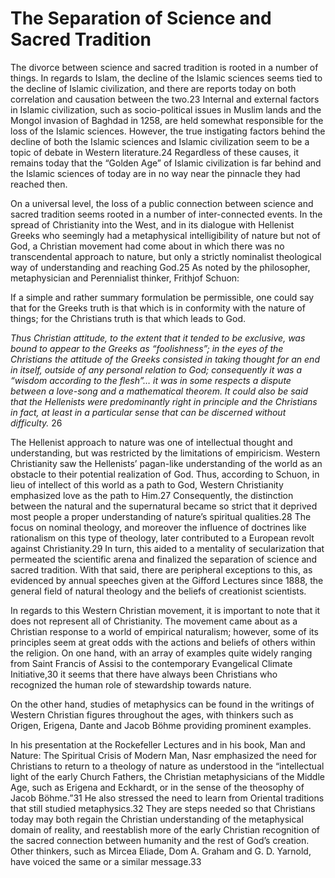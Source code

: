 The Separation of Science and Sacred Tradition
==============================================

The divorce between science and sacred tradition is rooted in a number
of things. In regards to Islam, the decline of the Islamic sciences
seems tied to the decline of Islamic civilization, and there are reports
today on both correlation and causation between the two.23 Internal and
external factors in Islamic civilization, such as socio-political issues
in Muslim lands and the Mongol invasion of Baghdad in 1258, are held
somewhat responsible for the loss of the Islamic sciences. However, the
true instigating factors behind the decline of both the Islamic sciences
and Islamic civilization seem to be a topic of debate in Western
literature.24 Regardless of these causes, it remains today that the
“Golden Age” of Islamic civilization is far behind and the Islamic
sciences of today are in no way near the pinnacle they had reached then.

On a universal level, the loss of a public connection between science
and sacred tradition seems rooted in a number of inter-connected events.
In the spread of Christianity into the West, and in its dialogue with
Hellenist Greeks who seemingly had a metaphysical intelligibility of
nature but not of God, a Christian movement had come about in which
there was no transcendental approach to nature, but only a strictly
nominalist theological way of understanding and reaching God.25 As noted
by the philosopher, metaphysician and Perennialist thinker, Frithjof
Schuon:

If a simple and rather summary formulation be permissible, one could say
that for the Greeks truth is that which is in conformity with the nature
of things; for the Christians truth is that which leads to God.

*Thus Christian attitude, to the extent that it tended to be exclusive,
was bound to appear to the Greeks as “foolishness”; in the eyes of the
Christians the attitude of the Greeks consisted in taking thought for an
end in itself, outside of any personal relation to God; consequently it
was a “wisdom according to the flesh”… it was in some respects a dispute
between a love-song and a mathematical theorem. It could also be said
that the Hellenists were predominantly right in principle and the
Christians in fact, at least in a particular sense that can be discerned
without difficulty.* 26

The Hellenist approach to nature was one of intellectual thought and
understanding, but was restricted by the limitations of empiricism.
Western Christianity saw the Hellenists’ pagan-like understanding of the
world as an obstacle to their potential realization of God. Thus,
according to Schuon, in lieu of intellect of this world as a path to
God, Western Christianity emphasized love as the path to Him.27
Consequently, the distinction between the natural and the supernatural
became so strict that it deprived most people a proper understanding of
nature’s spiritual qualities.28 The focus on nominal theology, and
moreover the influence of doctrines like rationalism on this type of
theology, later contributed to a European revolt against Christianity.29
In turn, this aided to a mentality of secularization that permeated the
scientific arena and finalized the separation of science and sacred
tradition. With that said, there are peripheral exceptions to this, as
evidenced by annual speeches given at the Gifford Lectures since 1888,
the general field of natural theology and the beliefs of creationist
scientists.

In regards to this Western Christian movement, it is important to note
that it does not represent all of Christianity. The movement came about
as a Christian response to a world of empirical naturalism; however,
some of its principles seem at great odds with the actions and beliefs
of others within the religion. On one hand, with an array of examples
quite widely ranging from Saint Francis of Assisi to the contemporary
Evangelical Climate Initiative,30 it seems that there have always been
Christians who recognized the human role of stewardship towards nature.

On the other hand, studies of metaphysics can be found in the writings
of Western Christian figures throughout the ages, with thinkers such as
Origen, Erigena, Dante and Jacob Böhme providing prominent examples.

In his presentation at the Rockefeller Lectures and in his book, Man and
Nature: The Spiritual Crisis of Modern Man, Nasr emphasized the need for
Christians to return to a theology of nature as understood in the
“intellectual light of the early Church Fathers, the Christian
metaphysicians of the Middle Age, such as Erigena and Eckhardt, or in
the sense of the theosophy of Jacob Böhme.”31 He also stressed the need
to learn from Oriental traditions that still studied metaphysics.32 They
are steps needed so that Christians today may both regain the Christian
understanding of the metaphysical domain of reality, and reestablish
more of the early Christian recognition of the sacred connection between
humanity and the rest of God’s creation. Other thinkers, such as Mircea
Eliade, Dom A. Graham and G. D. Yarnold, have voiced the same or a
similar message.33


